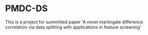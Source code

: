 # PMDC-DS
This is a project for summitted paper 'A novel martingale difference correlation  via data splitting with applications in feature screening'
